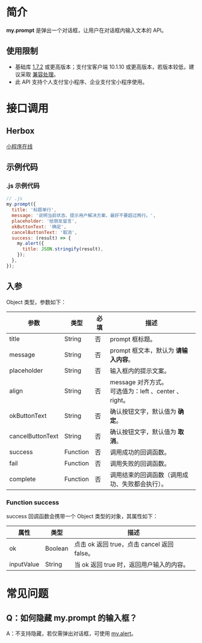 # 简介
**my.prompt** 是弹出一个对话框，让用户在对话框内输入文本的 API。

## 使用限制

- 基础库 [1.7.2](https://opendocs.alipay.com/mini/framework/lib) 或更高版本；支付宝客户端 10.1.10 或更高版本，若版本较低，建议采取 [兼容处理](https://opendocs.alipay.com/mini/framework/compatibility)。
- 此 API 支持个人支付宝小程序、企业支付宝小程序使用。

# 接口调用

## Herbox

[小程序在线](https://herbox-embed.alipay.com/s/doc-prompt?theme=light&previewZoom=75&chInfo=openhome-doc) 

## 示例代码

### .js 示例代码

```javascript
// .js
my.prompt({
  title: '标题单行',
  message: '说明当前状态、提示用户解决方案，最好不要超过两行。',
  placeholder: '给朋友留言',
  okButtonText: '确定',
  cancelButtonText: '取消',
  success: (result) => {
    my.alert({
      title: JSON.stringify(result),
    });
  },
});
```

## 入参

Object 类型，参数如下：

| **参数** | **类型** | **必填** | **描述** |
| --- | --- | --- | --- |
| title | String | 否 | prompt 框标题。 |
| message | String | 否 | prompt 框文本，默认为 **请输入内容**。 |
| placeholder | String | 否 | 输入框内的提示文案。 |
| align | String | 否 | message 对齐方式。<br />可选值为：left 、center 、right。 |
| okButtonText | String | 否 | 确认按钮文字，默认值为 **确定**。 |
| cancelButtonText | String | 否 | 确认按钮文字，默认值为 **取消**。 |
| success | Function | 否 | 调用成功的回调函数。 |
| fail | Function | 否 | 调用失败的回调函数。 |
| complete | Function | 否 | 调用结束的回调函数（调用成功、失败都会执行）。 |

### Function success

success 回调函数会携带一个 Object 类型的对象，其属性如下：

| **属性** | **类型** | **描述** |
| --- | --- | --- |
| ok | Boolean | 点击 ok 返回 true，点击 cancel 返回 false。 |
| inputValue | String | 当 ok 返回 true 时，返回用户输入的内容。 |

# 常见问题

## Q：如何隐藏 my.prompt 的输入框？

A：不支持隐藏，若仅需弹出对话框，可使用 [my.alert](https://opendocs.alipay.com/mini/006l1v)。
